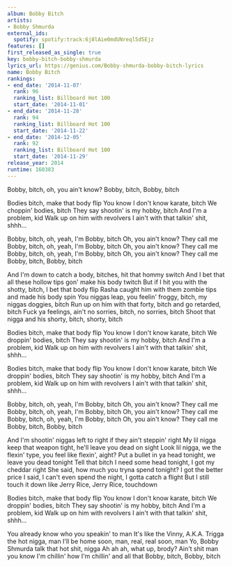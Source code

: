 ```yaml
---
album: Bobby Bitch
artists:
- Bobby Shmurda
external_ids:
  spotify: spotify:track:6j8lAie0mdUNreql5d5Ejz
features: []
first_released_as_single: true
key: bobby-bitch-bobby-shmurda
lyrics_url: https://genius.com/Bobby-shmurda-bobby-bitch-lyrics
name: Bobby Bitch
rankings:
- end_date: '2014-11-07'
  rank: 96
  ranking_list: Billboard Hot 100
  start_date: '2014-11-01'
- end_date: '2014-11-28'
  rank: 94
  ranking_list: Billboard Hot 100
  start_date: '2014-11-22'
- end_date: '2014-12-05'
  rank: 92
  ranking_list: Billboard Hot 100
  start_date: '2014-11-29'
release_year: 2014
runtime: 160383
---
```

Bobby, bitch, oh, you ain't know?
Bobby, bitch, Bobby, bitch


Bodies bitch, make that body flip
You know I don't know karate, bitch
We choppin' bodies, bitch
They say shootin' is my hobby, bitch
And I'm a problem, kid
Walk up on him with revolvers
I ain't with that talkin' shit, shhh...


Bobby, bitch, oh, yeah, I'm Bobby, bitch
Oh, you ain't know? They call me
Bobby, bitch, oh, yeah, I'm Bobby, bitch
Oh, you ain't know? They call me
Bobby, bitch, oh, yeah, I'm Bobby, bitch
Oh, you ain't know? They call me
Bobby, bitch, Bobby, bitch


And I'm down to catch a body, bitches, hit that hommy switch
And I bet that all these hollow tips gon' make his body twitch
But if I hit you with the shotty, bitch, I bet that body flip
Rasha caught him with them zombie tips and made his body spin
You niggas leap, you feelin' froggy, bitch, my niggas doggies, bitch
Run up on him with that forty, bitch and go retarded, bitch
Fuck ya feelings, ain't no sorries, bitch, no sorries, bitch
Shoot that nigga and his shorty, bitch, shorty, bitch


Bodies bitch, make that body flip
You know I don't know karate, bitch
We droppin' bodies, bitch
They say shootin' is my hobby, bitch
And I'm a problem, kid
Walk up on him with revolvers
I ain't with that talkin' shit, shhh...


Bodies bitch, make that body flip
You know I don't know karate, bitch
We droppin' bodies, bitch
They say shootin' is my hobby, bitch
And I'm a problem, kid
Walk up on him with revolvers
I ain't with that talkin' shit, shhh...


Bobby, bitch, oh, yeah, I'm Bobby, bitch
Oh, you ain't know? They call me
Bobby, bitch, oh, yeah, I'm Bobby, bitch
Oh, you ain't know? They call me
Bobby, bitch, oh, yeah, I'm Bobby, bitch
Oh, you ain't know? They call me
Bobby, bitch, Bobby, bitch


And I'm shootin' niggas left to right if they ain't steppin' right
My lil nigga keep that weapon tight, he'll leave you dead on sight
Look lil nigga, we the flexin' type, you feel like flexin', aight?
Put a bullet in ya head tonight, we leave you dead tonight
Tell that bitch I need some head tonight, I got my cheddar right
She said, how much you tryna spend tonight? I got the better price
I said, I can't even spend the night, I gotta catch a flight
But I still touch it down like Jerry Rice, Jerry Rice, touchdown


Bodies bitch, make that body flip
You know I don't know karate, bitch
We droppin' bodies, bitch
They say shootin' is my hobby, bitch
And I'm a problem, kid
Walk up on him with revolvers
I ain't with that talkin' shit, shhh...


You already know who you speakin' to man
It's like the Vinny, A.K.A. Trigga the hot nigga, man
I'll be home soon, man, real, real soon, man
Yo, Bobby Shmurda talk that hot shit, nigga
Ah ah ah, what up, brody?
Ain't shit man you know I'm chillin' how I'm chillin' and all that
Bobby, bitch, Bobby, bitch
